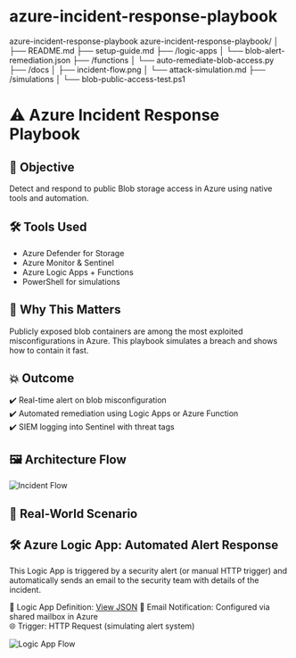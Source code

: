 # azure-incident-response-playbook
azure-incident-response-playbook
azure-incident-response-playbook/
│
├── README.md
├── setup-guide.md
├── /logic-apps
│   └── blob-alert-remediation.json
├── /functions
│   └── auto-remediate-blob-access.py
├── /docs
│   ├── incident-flow.png
│   └── attack-simulation.md
├── /simulations
│   └── blob-public-access-test.ps1

# ⚠️ Azure Incident Response Playbook

## 🎯 Objective
Detect and respond to public Blob storage access in Azure using native tools and automation.

## 🛠️ Tools Used
- Azure Defender for Storage  
- Azure Monitor & Sentinel  
- Azure Logic Apps + Functions  
- PowerShell for simulations

## 🧠 Why This Matters
Publicly exposed blob containers are among the most exploited misconfigurations in Azure. This playbook simulates a breach and shows how to contain it fast.

## 💥 Outcome
✔️ Real-time alert on blob misconfiguration  
✔️ Automated remediation using Logic Apps or Azure Function  
✔️ SIEM logging into Sentinel with threat tags  

## 🖼️ Architecture Flow
![Incident Flow](docs/incident-flow.png)

## 🔬 Real-World Scenario

## 🛠️ Azure Logic App: Automated Alert Response

This Logic App is triggered by a security alert (or manual HTTP trigger) and automatically sends an email to the security team with details of the incident.

📁 Logic App Definition: [View JSON](logic-apps/blob-alert-remediation.json)
📧 Email Notification: Configured via shared mailbox in Azure  
🌐 Trigger: HTTP Request (simulating alert system)

![Logic App Flow](docs/incident-flow.png)

